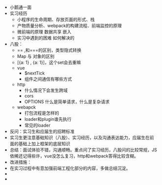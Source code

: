 - 小鹅通一面
- 实习经历
	- 小程序的生命周期、存放页面的形式、栈
	- 产物质量分析、webpack的构建流程、前端监控的原理
	- 微前端的原理 数据共享 嵌入
	- 实习中遇到的困难 如何解决的
- 八股：
	- == ,和===的区别，类型隐式转换
	- Map 与 对象的区别
	- [{a: 1} , {a: 1}]，这个set会去重嘛
	- vue
		- $nextTick
		- 组件之间通信有哪些方式
	- http
		- 什么情况下会发生跨域
		- cors
		- OPTIONS 什么是简单请求，什么是复杂请求
	- webapck
		- 打包流程是怎样的
		- loader和plugin谁先执行
		- 常见的loader
- 反问：实习生和应届生的招聘标准
- 实习生更注意基础知识（八股）、实习经历，以及沟通表达能力，应届生在前面的基础上加上框架的底层知识
- 总结：面试体验不错，沟通顺畅。重点问了实习经历，八股问的比较常规，JS依稀还记得些许，vue没怎么复习，http和webpack答得比较含糊。
- 改进措施：
- 在实习过程中有意加强前端工程化部分的内容，多做总结沉淀。
-
-